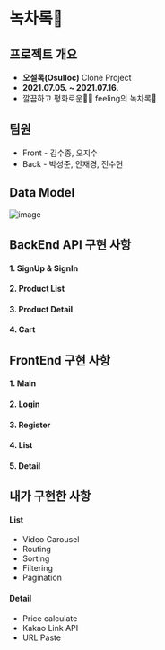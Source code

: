 # 녹차록🍵


## 프로젝트 개요

- **오설록(Osulloc)** Clone Project
- **2021.07.05. ~ 2021.07.16.**
- 깔끔하고 평화로운🤟🏻 feeling의 녹차록🌱

## 팀원

- Front - 김수종, 오지수
- Back - 박성준, 안재경, 전수현

## Data Model
![image](https://user-images.githubusercontent.com/26901045/126180078-63c6bb16-ffed-4564-bd04-7bd76ed425ee.png)

## BackEnd API 구현 사항
  #### 1. SignUp & SignIn
  #### 2. Product List
  #### 3. Product Detail
  #### 4. Cart

## FrontEnd 구현 사항
  #### 1. Main
  #### 2. Login
  #### 3. Register
  #### 4. List
  #### 5. Detail

## 내가 구현한 사항
#### List
  + Video Carousel
  + Routing
  + Sorting
  + Filtering
  + Pagination

  #### Detail
  + Price calculate
  + Kakao Link API
  + URL Paste
